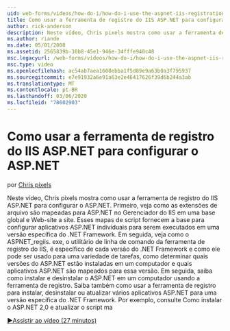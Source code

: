 ```yaml
---
uid: web-forms/videos/how-do-i/how-do-i-use-the-aspnet-iis-registration-tool-to-configure-aspnet
title: Como usar a ferramenta de registro do IIS ASP.NET para configurar o ASP.NET | Microsoft Docs
author: rick-anderson
description: Neste vídeo, Chris pixels mostra como usar a ferramenta de registro do IIS ASP.NET para configurar o ASP.NET. Primeiro, veja como as extensões de arquivo são mapeadas para ASP.NET no...
ms.author: riande
ms.date: 05/01/2008
ms.assetid: 2565839b-30b8-45e1-946e-34fffe940c48
msc.legacyurl: /web-forms/videos/how-do-i/how-do-i-use-the-aspnet-iis-registration-tool-to-configure-aspnet
msc.type: video
ms.openlocfilehash: ac54ab7aea1608ebba1f5d89e9a63b0a3f795937
ms.sourcegitcommit: e7e91932a6e91a63e2e46417626f39d6b244a3ab
ms.translationtype: MT
ms.contentlocale: pt-BR
ms.lasthandoff: 03/06/2020
ms.locfileid: "78602903"
---
```

# <a name="how-do-i-use-the-aspnet-iis-registration-tool-to-configure-aspnet"></a>Como usar a ferramenta de registro do IIS ASP.NET para configurar o ASP.NET

por [Chris pixels](https://twitter.com/chrispels)

Neste vídeo, Chris pixels mostra como usar a ferramenta de registro do IIS ASP.NET para configurar o ASP.NET. Primeiro, veja como as extensões de arquivo são mapeadas para ASP.NET no Gerenciador do IIS em uma base global e Web-site a site. Esses mapas de script fornecem a base para configurar aplicativos ASP.NET individuais para serem executados em uma versão específica do .NET Framework. Em seguida, veja como o ASPNET\_regiis. exe, o utilitário de linha de comando da ferramenta de registro do IIS, é específico de cada versão do .NET Framework e como ele pode ser usado para uma variedade de tarefas, como determinar quais versões do ASP.NET estão instaladas em um computador e quais aplicativos ASP.NET são mapeados para essa versão. Em seguida, saiba como instalar e desinstalar o ASP.NET em um computador usando a ferramenta de registro. Saiba também como usar a ferramenta de registro para instalar, desinstalar ou atualizar vários aplicativos ASP.NET para uma versão específica do .NET Framework. Por exemplo, consulte Como instalar o ASP.NET 2,0 e atualizar o script ma

[&#9654;Assistir ao vídeo (27 minutos)](https://channel9.msdn.com/Blogs/ASP-NET-Site-Videos/how-do-i-use-the-aspnet-iis-registration-tool-to-configure-aspnet)
